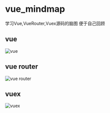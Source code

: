 # vue_mindmap
学习Vue,VueRouter,Vuex源码的脑图
便于自己回顾

## vue
![vue](https://github.com/lehoyan/vue_mindmap/blob/master/vue.png)

## vue router
![vue router](https://github.com/lehoyan/vue_mindmap/blob/master/vue-router.png)

## vuex
![vuex](https://github.com/lehoyan/vue_mindmap/blob/master/vuex.png)
